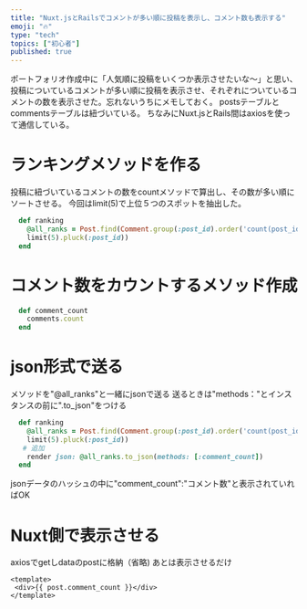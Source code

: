 ```yaml
---
title: "Nuxt.jsとRailsでコメントが多い順に投稿を表示し、コメント数も表示する"
emoji: "🔥"
type: "tech"
topics: ["初心者"]
published: true
---
```


ポートフォリオ作成中に「人気順に投稿をいくつか表示させたいな〜」と思い、投稿についているコメントが多い順に投稿を表示させ、それぞれについているコメントの数を表示させた。忘れないうちにメモしておく。
postsテーブルとcommentsテーブルは紐づいている。
ちなみにNuxt.jsとRails間はaxiosを使って通信している。
# ランキングメソッドを作る
投稿に紐づいているコメントの数をcountメソッドで算出し、その数が多い順にソートさせる。
今回はlimit(5)で上位５つのスポットを抽出した。
```ruby:posts_controller.rb
  def ranking
    @all_ranks = Post.find(Comment.group(:post_id).order('count(post_id) desc').
    limit(5).pluck(:post_id)) 
  end
```
# コメント数をカウントするメソッド作成
```ruby:post.rb
  def comment_count
    comments.count
  end
```
# json形式で送る
メソッドを"@all_ranks"と一緒にjsonで送る
送るときは"methods："とインスタンスの前に".to_json"をつける
```ruby:posts_controller.rb
  def ranking
    @all_ranks = Post.find(Comment.group(:post_id).order('count(post_id) desc').
    limit(5).pluck(:post_id)) 
   # 追加
    render json: @all_ranks.to_json(methods: [:comment_count])
  end
```
jsonデータのハッシュの中に"comment_count":"コメント数"と表示されていればOK
# Nuxt側で表示させる
axiosでgetしdataのpostに格納（省略)
あとは表示させるだけ
```vue:index.vue
<template>
 <div>{{ post.comment_count }}</div>
</template>
```